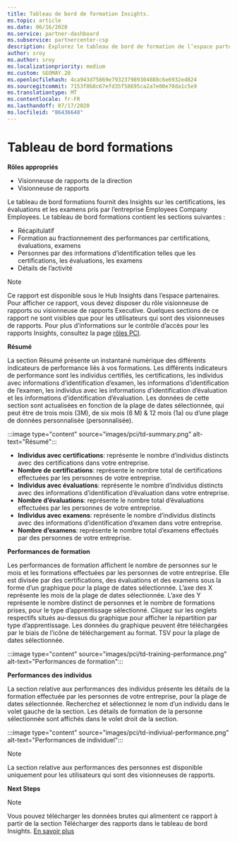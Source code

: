 ```yaml
---
title: Tableau de bord de formation Insights.
ms.topic: article
ms.date: 06/16/2020
ms.service: partner-dashboard
ms.subservice: partnercenter-csp
description: Explorez le tableau de bord de formation de l’espace partenaires.
author: sroy
ms.author: sroy
ms.localizationpriority: medium
ms.custom: SEOMAY.20
ms.openlocfilehash: 4ca943d75869e793237989304888c6e6932ed824
ms.sourcegitcommit: 7153f0b8c67efd35f58695ca2a7e00e70da1c5e9
ms.translationtype: MT
ms.contentlocale: fr-FR
ms.lasthandoff: 07/17/2020
ms.locfileid: "86436648"
---
```

# <a name="trainings-dashboard"></a>Tableau de bord formations

**Rôles appropriés**
- Visionneuse de rapports de la direction
- Visionneuse de rapports

Le tableau de bord formations fournit des Insights sur les certifications, les évaluations et les examens pris par l’entreprise Employees Company Employees. Le tableau de bord formations contient les sections suivantes :

- Récapitulatif
- Formation au fractionnement des performances par certifications, évaluations, examens
- Personnes par des informations d’identification telles que les certifications, les évaluations, les examens
- Détails de l’activité

>[!NOTE] 
>Ce rapport est disponible sous le Hub Insights dans l’espace partenaires. Pour afficher ce rapport, vous devez disposer du rôle visionneuse de rapports ou visionneuse de rapports Executive. Quelques sections de ce rapport ne sont visibles que pour les utilisateurs qui sont des visionneuses de rapports. Pour plus d’informations sur le contrôle d’accès pour les rapports Insights, consultez la page [rôles PCI](pci-roles.md).

**Résumé**

La section Résumé présente un instantané numérique des différents indicateurs de performance liés à vos formations. Les différents indicateurs de performance sont les individus certifiés, les certifications, les individus avec informations d’identification d’examen, les informations d’identification de l’examen, les individus avec les informations d’identification d’évaluation et les informations d’identification d’évaluation. Les données de cette section sont actualisées en fonction de la plage de dates sélectionnée, qui peut être de trois mois (3M), de six mois (6 M) & 12 mois (1a) ou d’une plage de données personnalisée (personnalisée). 

:::image type="content" source="images/pci/td-summary.png" alt-text="Résumé":::

- **Individus avec certifications**: représente le nombre d’individus distincts avec des certifications dans votre entreprise.
- **Nombre de certifications**: représente le nombre total de certifications effectuées par les personnes de votre entreprise.
- **Individus avec évaluations**: représente le nombre d’individus distincts avec des informations d’identification d’évaluation dans votre entreprise. 
- **Nombre d’évaluations**: représente le nombre total d’évaluations effectuées par les personnes de votre entreprise.
- **Individus avec examens**: représente le nombre d’individus distincts avec des informations d’identification d’examen dans votre entreprise. 
- **Nombre d’examens**: représente le nombre total d’examens effectués par des personnes de votre entreprise.

**Performances de formation**

Les performances de formation affichent le nombre de personnes sur le mois et les formations effectuées par les personnes de votre entreprise. Elle est divisée par des certifications, des évaluations et des examens sous la forme d’un graphique pour la plage de dates sélectionnée. L’axe des X représente les mois de la plage de dates sélectionnée. L’axe des Y représente le nombre distinct de personnes et le nombre de formations prises, pour le type d’apprentissage sélectionné. Cliquez sur les onglets respectifs situés au-dessus du graphique pour afficher la répartition par type d’apprentissage. Les données du graphique peuvent être téléchargées par le biais de l’icône de téléchargement au format. TSV pour la plage de dates sélectionnée.

:::image type="content" source="images/pci/td-training-performance.png" alt-text="Performances de formation":::

**Performances des individus**

La section relative aux performances des individus présente les détails de la formation effectuée par les personnes de votre entreprise, pour la plage de dates sélectionnée. Recherchez et sélectionnez le nom d’un individu dans le volet gauche de la section. Les détails de formation de la personne sélectionnée sont affichés dans le volet droit de la section.

:::image type="content" source="images/pci/td-indiviual-performance.png" alt-text="Performances de individuel":::

>[!NOTE] 
> La section relative aux performances des personnes est disponible uniquement pour les utilisateurs qui sont des visionneuses de rapports. 

**Next Steps**

>[!NOTE] 
> Vous pouvez télécharger les données brutes qui alimentent ce rapport à partir de la section Télécharger des rapports dans le tableau de bord Insights. [En savoir plus](pci-download-reports.md) 

